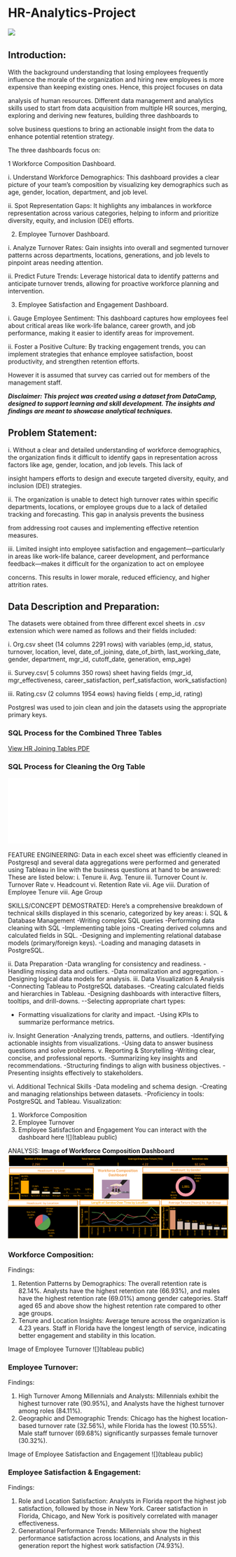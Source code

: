 # HR-Analytics-Project

![](hr_logo.avif)

## Introduction:

With the background understanding that losing employees frequently influence the morale of the organization and hiring new employees is more expensive than keeping existing ones. Hence, this project focuses on data 

analysis of human resources. Different data management and analytics skills used to start from data acquisition from multiple HR sources, merging, exploring and deriving new features, building three dashboards to 

solve business questions to bring an actionable insight from the data to enhance potential retention strategy.

The three dashboards focus on:

 1 Workforce Composition Dashboard.

i.	Understand Workforce Demographics: This dashboard provides a clear picture of your team’s composition by visualizing key demographics such as age, gender, location, department, and job level.

ii.	Spot Representation Gaps: It highlights any imbalances in workforce representation across various categories, helping to inform and prioritize diversity, equity, and inclusion (DEI) efforts.

2. Employee Turnover Dashboard.
   
i.	Analyze Turnover Rates: Gain insights into overall and segmented turnover patterns across departments, locations, generations, and job levels to pinpoint areas needing attention.

ii.	Predict Future Trends: Leverage historical data to identify patterns and anticipate turnover trends, allowing for proactive workforce planning and intervention.

3.	Employee Satisfaction and Engagement Dashboard.
   
i.	Gauge Employee Sentiment: This dashboard captures how employees feel about critical areas like work-life balance, career growth, and job performance, making it easier to identify areas for improvement.

ii.	Foster a Positive Culture: By tracking engagement trends, you can implement strategies that enhance employee satisfaction, boost productivity, and strengthen retention efforts.

However it is assumed that survey cas carried out for members of the management staff.

**_Disclaimer: This project was created using a dataset from DataCamp, designed to support learning and skill development. The insights and findings are meant to showcase analytical techniques._**


## Problem Statement:

i.	Without a clear and detailed understanding of workforce demographics, the organization finds it difficult to identify gaps in representation across factors like age, gender, location, and job levels. This lack of 

insight hampers efforts to design and execute targeted diversity, equity, and inclusion (DEI) strategies.

ii.	The organization is unable to detect high turnover rates within specific departments, locations, or employee groups due to a lack of detailed tracking and forecasting. This gap in analysis prevents the business 

from addressing root causes and implementing effective retention measures.

iii.	Limited insight into employee satisfaction and engagement—particularly in areas like work-life balance, career development, and performance feedback—makes it difficult for the organization to act on employee 

concerns. This results in lower morale, reduced efficiency, and higher attrition rates.

## Data Description and Preparation:

The datasets were obtained from three different excel sheets in .csv extension which were named as follows and their fields included: 

i.	Org.csv sheet (14 columns 2291 rows) with variables (emp_id, status, turnover, location, level, date_of_joining, date_of_birth, last_working_date, gender, department, mgr_id, cutoff_date, generation, emp_age)

ii.	Survey.csv( 5 columns 350 rows) sheet having fields (mgr_id, mgr_effectiveness, career_satisfaction, perf_satisfaction, work_satisfaction)

iii.	Rating.csv (2 columns 1954 eows) having fields ( emp_id, rating)

Postgresl was used to join clean and join the datasets using the appropriate primary keys.

### SQL Process for the Combined Three Tables
[View HR Joining Tables PDF](./githubhr_joining_tables.pdf)


 ### SQL Process for Cleaning the Org Table
![ ](org_cleaned_sql.sql)

 

FEATURE ENGINEERING:
Data in each excel sheet was efficiently cleaned in Postgresql and several data aggregations were performed and generated using Tableau in line with the business questions at hand to be answered: These are listed below:
i.	Tenure	ii. Avg. Tenure	 iii. Turnover Count	iv. Turnover Rate	v. Headcount 	vi. Retention Rate	vii. Age	 viii. Duration of Employee Tenure viii. Age Group

SKILLS/CONCEPT DEMOSTRATED:
Here’s a comprehensive breakdown of technical skills displayed in this scenario, categorized by key areas:
i.	SQL & Database Management
   -Writing complex SQL queries 
    -Performing data cleaning with SQL 
    -Implementing table joins 
    -Creating derived columns and calculated fields in SQL.
    -Designing and implementing relational database models (primary/foreign keys).
    -Loading and managing datasets in PostgreSQL.

ii.	Data Preparation
    -Data wrangling for consistency and readiness.
   -Handling missing data and outliers.
    -Data normalization and aggregation.
    -Designing logical data models for analysis.
iii. Data Visualization & Analysis
    -Connecting Tableau to PostgreSQL databases.
    -Creating calculated fields and hierarchies in Tableau.
    -Designing dashboards with interactive filters, tooltips, and drill-downs.
    --Selecting appropriate chart types:
   - Formatting visualizations for clarity and impact.
    -Using KPIs to summarize performance metrics.

iv.	Insight Generation
-Analyzing trends, patterns, and outliers.
 -Identifying actionable insights from visualizations.
  -Using data to answer business questions and solve problems.
v. Reporting & Storytelling
-Writing clear, concise, and professional reports.
  -Summarizing key insights and recommendations.
   -Structuring findings to align with business objectives.
    -Presenting insights effectively to stakeholders.

vi.	Additional Technical Skills
-Data modeling and schema design.
 -Creating and managing relationships between datasets.
-Proficiency in tools: PostgreSQL and Tableau.
Visualization:
1. Workforce Composition
2. Employee Turnover
3. Employee Satisfaction and Engagement
You can interact with the dashboard here ![](tableau public)

ANALYSIS:
**Image of Workforce Composition Dashboard**
![](workforce_composition_dashboard.png)
### Workforce Composition:
Findings:
1. Retention Patterns by Demographics:
The overall retention rate is 82.14%. Analysts have the highest retention rate (66.93%), and males have the highest retention rate (69.01%) among gender categories.
Staff aged 65 and above show the highest retention rate compared to other age groups.
2. Tenure and Location Insights:
Average tenure across the organization is 4.23 years.
Staff in Florida have the longest length of service, indicating better engagement and stability in this location.

Image of Employee Turnover  ![](tableau public)
### Employee Turnover:
Findings:
1. High Turnover Among Millennials and Analysts:
Millennials exhibit the highest turnover rate (90.95%), and Analysts have the highest turnover among roles (84.11%).
2. Geographic and Demographic Trends:
Chicago has the highest location-based turnover rate (32.56%), while Florida has the lowest (10.55%). Male staff turnover (69.68%) significantly surpasses female turnover (30.32%).

Image of Employee Satisfaction and Engagement  ![](tableau public)
### Employee Satisfaction & Engagement:
Findings:
1. Role and Location Satisfaction:
Analysts in Florida report the highest job satisfaction, followed by those in New York. Career satisfaction in Florida, Chicago, and New York is positively correlated with manager effectiveness.
2. Generational Performance Trends:
Millennials show the highest performance satisfaction across locations, and Analysts in this generation report the highest work satisfaction (74.93%).




